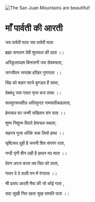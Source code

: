 ![The San Juan Mountains are beautiful!](lib/images/img.png "San Juan Mountains")

#  माँ पार्वती की आरती

जय पार्वती माता जय पार्वती माता

ब्रह्मा सनातन देवी शुभफल की दाता ।।

अरिकुलापदम बिनासनी जय सेवक्त्राता,

जगजीवन जगदंबा हरिहर गुणगाता ।।

सिंह को बाहन साजे कुण्डल हैं साथा,

देबबंधु जस गावत नृत्य करा ताथा ।।

सतयुगरूपशील अतिसुन्दर नामसतीकहलाता,

हेमाचल घर जन्मी सखियन संग राता ।।

शुम्भ निशुम्भ विदारे हेमाचल स्थाता,

सहस्त्र भुजा धरिके चक्र लियो हाथा ।।

सृष्टिरूप तुही है जननी शिव संगरंग राता,

नन्दी भृंगी बीन लही है हाथन मद माता ।।

देवन अरज करत तब चित को लाता,

गावन दे दे ताली मन में रंगराता ।।

श्री प्रताप आरती मैया की जो कोई गाता ,

सदा सुखी नित रहता सुख सम्पति पाता ।।
